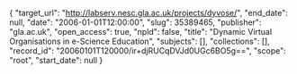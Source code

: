 {
  "target_url": "http://labserv.nesc.gla.ac.uk/projects/dyvose/", 
  "end_date": null, 
  "date": "2006-01-01T12:00:00", 
  "slug": 35389465, 
  "publisher": "gla.ac.uk", 
  "open_access": true, 
  "npld": false, 
  "title": "Dynamic Virtual Organisations in e-Science Education", 
  "subjects": [], 
  "collections": [], 
  "record_id": "20060101T120000/ir+djRUCqDVJd0UGc6BO5g==", 
  "scope": "root", 
  "start_date": null
}

